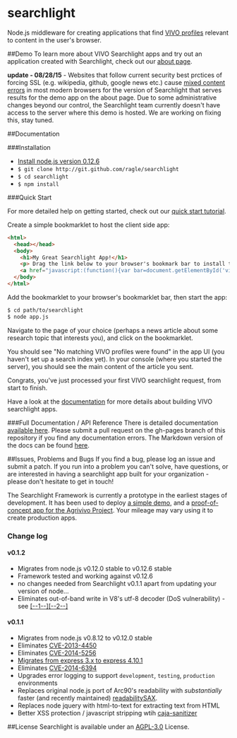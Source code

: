 searchlight
===========
Node.js middleware for creating applications that find [VIVO profiles](http://www.vivoweb.org) relevant to content in the user's browser. 


##Demo
To learn more about VIVO Searchlight apps and try out an application created with Searchlight, check out our [about page](http://about.vivosearchlight.org). 

**update - 08/28/15** - Websites that follow current security best prctices of forcing SSL (e.g. wikipedia, github, google news etc.) cause [mixed content errors](https://developer.mozilla.org/en-US/docs/Security/MixedContent/How_to_fix_website_with_mixed_content) in most modern browsers for the version of Searchlight that serves results for the demo app on the about page. Due to some administrative changes beyond our control, the Searchlight team currently doesn't have access to the server where this demo is hosted. We are working on fixing this, stay tuned.


##Documentation 

###Installation 

*  [Install node.js version 0.12.6](https://github.com/joyent/node/wiki/Installation#building-on-gnulinux-and-other-unix)
*  ```$ git clone http://git.github.com/ragle/searchlight```
*  ```$ cd searchlight```
*  ```$ npm install```


###Quick Start

For more detailed help on getting started, check out our [quick start tutorial](http://docs.vivosearchlight.org/#quick-start-tutorial). 

Create a simple bookmarklet to host the client side app:

```html
<html>
  <head></head>
  <body>
    <h1>My Great Searchlight App!</h1>
    <p> Drag the link below to your browser's bookmark bar to install the bookmarklet!</p>
    <a href="javascript:(function(){var bar=document.getElementById('vivoSearchLightFrame');if(!bar){bar=document.createElement('div');bar.setAttribute('id','vivoSearchLightFrame');document.getElementsByTagName('body')[0].appendChild(bar);var script=document.createElement('SCRIPT');script.type='text/javascript';script.src='127.0.0.1:3000/javascripts/loader.js';document.getElementsByTagName('head')[0].appendChild(script)}else if(bar.toggle!==undefined){bar.toggle()}})();">VIVO Searchlight</a>
  </body>
</html>
```

Add the bookmarklet to your browser's bookmarklet bar, then start the app:

```bash
$ cd path/to/searchlight
$ node app.js
```

Navigate to the page of your choice (perhaps a news article about some research topic that interests you), and click on the bookmarklet. 

You should see "No matching VIVO profiles were found" in the app UI (you haven't set up a search index yet). In your console (where you started the server), you should see the main content of the article you sent. 

Congrats, you've just processed your first VIVO searchlight request, from start to finish.

Have a look at the [documentation](http://docs.vivosearchlight.org) for more details about building VIVO searchlight apps. 

###Full Documentation / API Reference
There is detailed documentation [available here](http://docs.vivosearchlight.org). Please submit a pull request on the gh-pages branch of this repository if you find any documentation errors. The Markdown version of the docs can be found [here](https://github.com/ragle/searchlight/blob/gh-pages/assets/docs_markdown.md). 

##Issues, Problems and Bugs
If you find a bug, please log an issue and submit a patch. If you run into a problem you can't solve, have questions, or are interested in having a searchlight app built for your organization - please don't hesitate to get in touch!

The Searchlight Framework is currently a prototype in the earliest stages of development. It has been used to deploy [a simple demo](http://about.vivosearchlight.org), and a [proof-of-concept app for the Agrivivo Project](http://agrivivo.net/tool/searchlight). Your mileage may vary using it to create production apps.

### Change log

#### v0.1.2

*  Migrates from node.js v0.12.0 stable to v0.12.6 stable
  *  Framework tested and working against v0.12.6 
  *  no changes needed from Searchlight v0.1.1 apart from updating your version of node...
*  Eliminates out-of-band write in V8's utf-8 decoder (DoS vulnerability) - see [[--1--]](http://www.openwall.com/lists/oss-security/2015/07/05/1)[[--2--]](http://blog.nodejs.org/2015/07/03/node-v0-12-6-stable/)

#### v0.1.1

*  Migrates from node.js v0.8.12 to v0.12.0 stable
  *  Eliminates [CVE-2013-4450](https://web.nvd.nist.gov/view/vuln/detail?vulnId=CVE-2013-4450)
  *  Eliminates [CVE-2014-5256](https://web.nvd.nist.gov/view/vuln/detail?vulnId=CVE-2014-5256)
*  [Migrates from express 3.x to express 4.10.1](https://github.com/strongloop/express/wiki/Migrating-from-3.x-to-4.x)
  *  Eliminates [CVE-2014-6394](https://web.nvd.nist.gov/view/vuln/detail?vulnId=CVE-2014-6394)
*  Upgrades error logging to support `development`, `testing`, `production` environments
*  Replaces original node.js port of Arc90's readability with _substantially_ faster (and recently maintained) [readabilitySAX](https://www.npmjs.com/package/readabilitySAX).
*  Replaces node jquery with html-to-text for extracting text from HTML
*  Better XSS protection / javascript stripping wtih [caja-sanitizer](https://www.npmjs.com/package/sanitizer)

##License
Searchlight is available under an [AGPL-3.0](http://www.gnu.org/licenses/agpl.html) License. 
